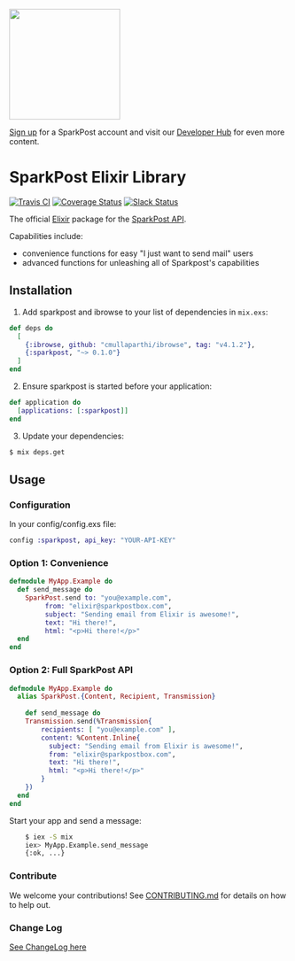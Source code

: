 <a href="https://www.sparkpost.com"><img src="https://www.sparkpost.com/sites/default/files/attachments/SparkPost_Logo_2-Color_Gray-Orange_RGB.svg" width="200px"/></a>

[Sign up](https://app.sparkpost.com/sign-up?src=Dev-Website&sfdcid=70160000000pqBb) for a SparkPost account and visit our [Developer Hub](https://developers.sparkpost.com) for even more content.

# SparkPost Elixir Library

[![Travis CI](https://travis-ci.org/SparkPost/elixir-sparkpost.svg?branch=master)](https://travis-ci.org/SparkPost/elixir-sparkpost) [![Coverage Status](https://coveralls.io/repos/SparkPost/elixir-sparkpost/badge.svg?branch=master&service=github)](https://coveralls.io/github/SparkPost/elixir-sparkpost?branch=master) [![Slack Status](http://slack.sparkpost.com/badge.svg)](http://slack.sparkpost.com)

The official [Elixir](http://elixir-lang.org/) package for the [SparkPost API](https://www.sparkpost.com/api).

Capabilities include:
 - convenience functions for easy "I just want to send mail" users
 - advanced functions for unleashing all of Sparkpost's capabilities

## Installation

  1. Add sparkpost and ibrowse to your list of dependencies in `mix.exs`:

  ```elixir
  def deps do
    [
      {:ibrowse, github: "cmullaparthi/ibrowse", tag: "v4.1.2"},
      {:sparkpost, "~> 0.1.0"}
    ]
  end
  ```

  2. Ensure sparkpost is started before your application:

  ```elixir
  def application do
    [applications: [:sparkpost]]
  end
  ```

  3. Update your dependencies:

  ```bash
  $ mix deps.get
  ```

## Usage

### Configuration

In your config/config.exs file:

```elixir
config :sparkpost, api_key: "YOUR-API-KEY"
```

### Option 1: Convenience

```elixir
defmodule MyApp.Example do
  def send_message do
    SparkPost.send to: "you@example.com",
         from: "elixir@sparkpostbox.com",
         subject: "Sending email from Elixir is awesome!",
         text: "Hi there!",
         html: "<p>Hi there!</p>"
  end
end
```

### Option 2: Full SparkPost API

```elixir
defmodule MyApp.Example do
  alias SparkPost.{Content, Recipient, Transmission}
  
	def send_message do
    Transmission.send(%Transmission{
        recipients: [ "you@example.com" ],
        content: %Content.Inline{
          subject: "Sending email from Elixir is awesome!",
          from: "elixir@sparkpostbox.com", 
          text: "Hi there!",
          html: "<p>Hi there!</p>"
        }
    })
  end
end
```

Start your app and send a message:

```bash
    $ iex -S mix
    iex> MyApp.Example.send_message
    {:ok, ...}
```

### Contribute

We welcome your contributions!  See [CONTRIBUTING.md](CONTRIBUTING.md) for details on how to help out.

### Change Log

[See ChangeLog here](CHANGELOG.md)
